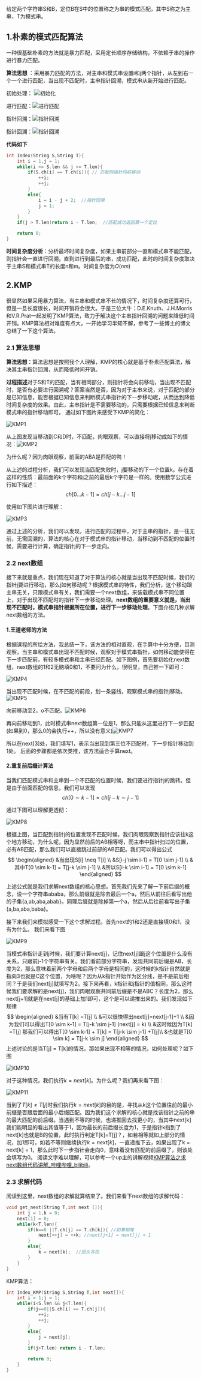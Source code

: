 给定两个字符串S和B，定位B在S中的位置称之为串的模式匹配，其中S称之为主串，T为模式串。
## 1.朴素的模式匹配算法
一种很基础朴素的方法就是暴力匹配，采用定长顺序存储结构，不依赖于串的操作进行暴力匹配。

**算法思想** ：采用暴力匹配的方法，对主串和模式串设置i和j两个指针，从左到右一个一个进行匹配，当出现不匹配时，主串指针回溯，模式串从新开始进行匹配。


初始处理：  ![初始化](https://rachelnotebook.oss-cn-shenzhen.aliyuncs.com/docs/Foundation/imgs/%E6%95%B0%E6%8D%AE%E7%BB%93%E6%9E%84/%E7%AE%97%E6%B3%95/%E7%AE%97%E6%B3%95%E9%83%A8%E5%88%86/%E5%AD%97%E7%AC%A6%E4%B8%B2%E6%9C%B4%E7%B4%A01.png)


进行匹配：![进行匹配](https://rachelnotebook.oss-cn-shenzhen.aliyuncs.com/docs/Foundation/imgs/%E6%95%B0%E6%8D%AE%E7%BB%93%E6%9E%84/%E7%AE%97%E6%B3%95/%E7%AE%97%E6%B3%95%E9%83%A8%E5%88%86/%E5%AD%97%E7%AC%A6%E4%B8%B2%E6%9C%B4%E7%B4%A02.png)


指针回溯：![指针回溯](https://rachelnotebook.oss-cn-shenzhen.aliyuncs.com/docs/Foundation/imgs/%E6%95%B0%E6%8D%AE%E7%BB%93%E6%9E%84/%E7%AE%97%E6%B3%95/%E7%AE%97%E6%B3%95%E9%83%A8%E5%88%86/%E5%AD%97%E7%AC%A6%E4%B8%B2%E6%9C%B4%E7%B4%A03.png)


指针回溯：![指针回溯](https://rachelnotebook.oss-cn-shenzhen.aliyuncs.com/docs/Foundation/imgs/%E6%95%B0%E6%8D%AE%E7%BB%93%E6%9E%84/%E7%AE%97%E6%B3%95/%E7%AE%97%E6%B3%95%E9%83%A8%E5%88%86/%E5%AD%97%E7%AC%A6%E4%B8%B2%E6%9C%B4%E7%B4%A04.png)

**代码如下**
```C++
int Index(String S,String T){
	int i = 1,j = 1;
	while(i <= S.len && j <= T.len){
		if(S.ch[i] == T.ch[i]){ // 匹配则指针向前移动
			++i;
			++j;
		}
		else{
			i = i - j + 2;  //指针回溯
			j = 1;
		}
	}
	if(j > T.len)return i - T.len;  //匹配成功返回第一个定位

	return 0;
}
```

**时间复杂度分析**：分析最坏时间复杂度，如果主串前部分一直和模式串不能匹配，则指针会一直进行回溯，直到进行到最后的串，成功匹配，此时的时间复杂度取决于主串S和模式串T的长度n和m。时间复杂度为$O(nm)$

## 2.KMP
很显然如果采用暴力算法，当主串和模式串不长的情况下，时间复杂度还算可行，但是一旦长度很长，时间开销将会很大。于是三位大牛：D.E.Knuth、J.H.Morris和V.R.Prat一起发明了KMP算法，致力于解决这个主串指针回溯的问题来降低时间开销。KMP算法相对难度有点大，一开始学习半知不解，参考了一些博主的博文总结了一下这个算法。

### 2.1 算法思想
**算法思想**：算法思想是按照我个人理解，KMP的核心就是基于朴素匹配算法，解决其主串指针回溯，从而降低时间开销。

**过程描述**对于S和T的匹配，当有相同部分，则指针将会向前移动，当出现不匹配时，是否有必要进行回溯呢？答案当然是否，因为对于主串来说，对于匹配的部分是已知信息，能否根据已知信息来判断模式串指针的下一步移动呢，从而达到降低时间复杂度的效果。由此，主串指针是不需要移动的，只需要根据已知信息来判断模式串的指针移动即可。
通过如下图片来感受下KMP的简化：

![KMP1](https://rachelnotebook.oss-cn-shenzhen.aliyuncs.com/docs/Foundation/imgs/%E6%95%B0%E6%8D%AE%E7%BB%93%E6%9E%84/%E7%AE%97%E6%B3%95/%E7%AE%97%E6%B3%95%E9%83%A8%E5%88%86/KMP1.png)

从上图发现当移动到C和D时，不匹配，肉眼观察，可以直接将j移动成如下的情况：![KMP2](https://rachelnotebook.oss-cn-shenzhen.aliyuncs.com/docs/Foundation/imgs/%E6%95%B0%E6%8D%AE%E7%BB%93%E6%9E%84/%E7%AE%97%E6%B3%95/%E7%AE%97%E6%B3%95%E9%83%A8%E5%88%86/KMP2.png)

为什么呢？因为肉眼观察，前面的ABA是匹配的鸭！

从上述的过程分析，我们可以发现当匹配失败时，j要移动的下一个位置k。存在着这样的性质：最前面的k个字符和j之前的最后k个字符是一样的。使用数学公式进行如下描述：
$$
	ch[0...k-1] = ch[j-k...j-1] 
$$


使用如下图片进行理解：

![KMP3](https://rachelnotebook.oss-cn-shenzhen.aliyuncs.com/docs/Foundation/imgs/%E6%95%B0%E6%8D%AE%E7%BB%93%E6%9E%84/%E7%AE%97%E6%B3%95/%E7%AE%97%E6%B3%95%E9%83%A8%E5%88%86/KMP3.png)

通过上述的分析，我们可以发现，进行匹配的过程中，对于主串的指针，是一往无前，无需回溯的，算法的核心在对于模式串的指针移动，当移动到不匹配的位置时候，需要进行计算，确定指针j的下一步走向。

### 2.2 next数组
接下来就是重点，我们现在知道了对于算法的核心就是当出现不匹配时候，我们的指针j要进行移动，那么j如何移动呢？根据模式串的特性，我们分析，这个移动跟主串无关，只跟模式串有关，我们需要一个next数组，来装载模式串不同位置上，对于出现不匹配时的指针下一步移动处理。**next数组的重要意义就是，当出现不匹配时，模式串指针根据所在位置，进行下一步移动处理**。下面介绍几种求解next数组的方法。

#### 1.王道老师的方法
根据课程的所给方法，我总结一下，该方法的相对直观，在手算中十分方便，目测观察，当主串和模式串出现不匹配时候，观察对于模式串指针，如何移动能使得在下一步匹配前，有较多模式串和主串已经匹配。如下图例，首先要初始化next数组，next数组的1和2无脑填0和1，不要问为什么，很明显，自己推一下即可：

![KMP4](https://rachelnotebook.oss-cn-shenzhen.aliyuncs.com/docs/Foundation/imgs/%E6%95%B0%E6%8D%AE%E7%BB%93%E6%9E%84/%E7%AE%97%E6%B3%95/%E7%AE%97%E6%B3%95%E9%83%A8%E5%88%86/KMP4.png)

当出现不匹配时候，在不匹配的前段，划一条竖线，观察模式串的指针j移动。![KMP5](https://rachelnotebook.oss-cn-shenzhen.aliyuncs.com/docs/Foundation/imgs/%E6%95%B0%E6%8D%AE%E7%BB%93%E6%9E%84/%E7%AE%97%E6%B3%95/%E7%AE%97%E6%B3%95%E9%83%A8%E5%88%86/KMP5.png)

向前移动至2，o不匹配。![KMP6](https://rachelnotebook.oss-cn-shenzhen.aliyuncs.com/docs/Foundation/imgs/%E6%95%B0%E6%8D%AE%E7%BB%93%E6%9E%84/%E7%AE%97%E6%B3%95/%E7%AE%97%E6%B3%95%E9%83%A8%E5%88%86/KMP6.png)

再向前移动到1，此时模式串next数组第一位是1，那么只能从这里进行下一步匹配(如果到0，那么0的会执行++，所以没有意义)![KMP7](https://rachelnotebook.oss-cn-shenzhen.aliyuncs.com/docs/Foundation/imgs/%E6%95%B0%E6%8D%AE%E7%BB%93%E6%9E%84/%E7%AE%97%E6%B3%95/%E7%AE%97%E6%B3%95%E9%83%A8%E5%88%86/KMP7.png)

所以在next[3]处，我们填写1，表示当出现到第三位不匹配时，下一步指针移动到1处。
后面的步骤都是依次类推，该方法适合手算next。

#### 2.重复前后缀计算法
当我们匹配模式串和主串到一个不匹配的位置时候，我们要进行指针j的跳转。但是由于前面匹配的信息，我们可以发现
$$
	ch[0 \sim k-1] = ch[j-k \sim j-1] 
$$

通过下图可以理解更透彻：

![KMP8](https://rachelnotebook.oss-cn-shenzhen.aliyuncs.com/docs/Foundation/imgs/%E6%95%B0%E6%8D%AE%E7%BB%93%E6%9E%84/%E7%AE%97%E6%B3%95/%E7%AE%97%E6%B3%95%E9%83%A8%E5%88%86/KMP8.png)

根据上图，当匹配到指针j的位置发现不匹配时候，我们肉眼观察到指针应该往k这个地方移动，为什么呢，因为显然前后的AB相等呀，而主串中指针扫过的位置，必有AB匹配，那么我们可以直接跳过前部的AB匹配。我们可以得出公式
$$
\begin{aligned}
	&当出现S[i] \neq T[i] \\
	&S[i-j \sim i-1] = T[0 \sim j-1] \\
	&其中T[0 \sim k-1] =  T[j-k \sim j-1] \\
	&所以S[i-k \sim i-1] = T[0 \sim k-1]
\end{aligned}
$$

上述公式就是我们求解next数组的核心思想。首先我们先来了解一下前后缀的概念，设一个字符串ababa，那么前缀就是除去最后一个a，然后从前往后看写出他的子集{a,ab,aba,abab}。同理后缀就是除掉第一个a，然后从后往前看写出子集{a,ba,aba,baba}。

接下来我们来模拟感受一下这个求解过程。首先next的1和2还是直接填0和1，没有为什么。
我们来看下图

![KMP9](https://rachelnotebook.oss-cn-shenzhen.aliyuncs.com/docs/Foundation/imgs/%E6%95%B0%E6%8D%AE%E7%BB%93%E6%9E%84/%E7%AE%97%E6%B3%95/%E7%AE%97%E6%B3%95%E9%83%A8%E5%88%86/KMP9.png)

当模式串指针走到j时候，我们要计算next[j]，记住next[j]跟j这个位置是什么没有关系，只跟前j-1个字符串有关。我们看前部分字符串，发现共同前后缀是AB，长度为2，那么意味着前两个字母和后两个字母是相同的，这时候的k指针自然就是指向3也就是C这个位置，为啥呢？因为从k指针开始作为区分线，是不是前后相同？于是我们next[j]就填写为2。接下来再看，k指针和j指针的值相同，那么这时候我们要求解的是next[j]，我们肉眼观察共同前后缀是不是ABC？长度为2，那么next[j+1]就是在next[j]的基础上加1即可，这个是可以递推出来的。我们发现如下规律
$$
\begin{aligned}
&当有T[k] =T[j] \\
&可以很快得出next[j]=next[j-1]+1 \\
&因为我们可以得出T[0 \sim k-1] = T[j-k \sim j-1]  (next[j] = k) \\
&这时候因为T[k] =T[j] 那我们可以得出T[0 \sim k-1] + T[k] = T[j-k \sim j-1] +T[j]\\
&也就是T[0 \sim k] = T[j-k \sim j]
\end{aligned}
$$
上述讨论的是当T[j] = T[k]的情况，那如果出现不相等的情况，如何处理呢？如下图

![KMP10](https://rachelnotebook.oss-cn-shenzhen.aliyuncs.com/docs/Foundation/imgs/%E6%95%B0%E6%8D%AE%E7%BB%93%E6%9E%84/%E7%AE%97%E6%B3%95/%E7%AE%97%E6%B3%95%E9%83%A8%E5%88%86/KMP10.png)

对于这种情况，我们执行$k=next[k]$。为什么呢？我们再来看下图：

![KMP11](https://rachelnotebook.oss-cn-shenzhen.aliyuncs.com/docs/Foundation/imgs/%E6%95%B0%E6%8D%AE%E7%BB%93%E6%9E%84/%E7%AE%97%E6%B3%95/%E7%AE%97%E6%B3%95%E9%83%A8%E5%88%86/KMP11.png)

当到了$T[k]\neq T[j]$时我们执行$k=next[k]$的目的是，寻找从k这个位置往前的最小前缀是否跟后面的最小后缀匹配。因为我们这个求解的核心就是找该指针之前的串的最大匹配的前后缀。当遇到不等的时候，也递推回去找更小的，当其中next[k]我们能明显的看出其值等于1，因为最长的前后缀长度为1，于是指针k指到了next[k]也就是B的位置，此时执行判定T[k]=T[j]？，如若相等就如上部分的情况，加1即可，如若不等则继续执行$k=next[k]$，一直递推下去，如果出现了k = next[k] = 1，那么此时下一步指针会走向0，意味着没有匹配的前后缀了，则该处会填写为0。
阅读文字难以理解，可以参考一个up主的讲解视频[KMP算法之求next数组代码讲解_哔哩哔哩_bilibili](https://www.bilibili.com/video/BV16X4y137qw/?spm_id_from=333.1007.top_right_bar_window_history.content.click)。

### 2.3 求解代码
阅读到这里，next数组的求解就算结束了。我们来看下next数组的求解代码：
``` C
void get_next(String T,int next []){
	int j = 1,k = 0;
	next[1] = 0;
	while(k<T.len){
		if(k==0 ||T.ch[j] == T.ch[k]){ //如果相等
			next[++j] = ++k; //next[j+1] = next[j] + 1
		}
		else{
			k = next[k];  //回头寻找
		}
	}
}
```

KMP算法：
``` C
int Index_KMP(String S,String T,int next[]){
	int i = 1;j = 1;
	while(i<S.len && j<T.len){
		if(j==0||S.ch[i] == T.ch[j]){
			++i;
			++j;
		}
		else{
			j = next[j];
		}
		if(j>T.len) return i - T.len;

		return 0;
	}
}
```